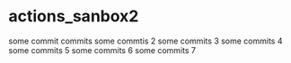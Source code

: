 # actions_sanbox2

some commit commits
some commtis 2
some commits 3
some commits 4
some commits 5
some commits 6
some commits 7

